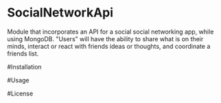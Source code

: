 # SocialNetworkApi
Module that incorporates an API for a social social networking app, while using MongoDB. "Users" will have the ability to share what is on their minds, interact or react with friends ideas or thoughts, and coordinate a friends list.

#Installation

#Usage

#License
